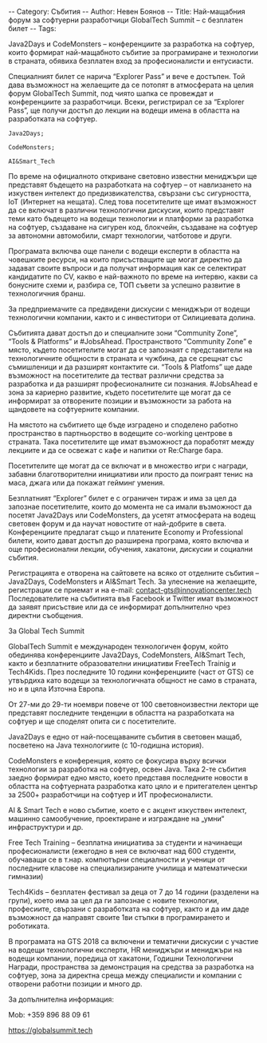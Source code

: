 -- Category: Събития
-- Author: Невен Боянов
-- Title: Най-мащабния форум за софтуерни разработчици GlobalTech Summit – с безплатен билет
-- Tags: 

Java2Days и CodeMonsters – конференциите за разработка на софтуер, които формират най-мащабното събитие за програмиране и технологии в страната, обявиха безплатен вход за професионалисти и ентусиасти.

Специалният билет се  нарича “Explorer Pass” и вече е достъпен. Той дава възможност на желаещите да се потопят в атмосферата на целия форум GlobalTech Summit, под чиято шапка се провеждат и конференциите за разработчици. Всеки, регистрирал се за “Explorer Pass”, ще получи достъп до лекции на водещи имена в областта на разработката на софтуер.

    Java2Days;

    CodeMonsters;

    AI&Smart_Tech

По време на официалното откриване световно известни мениджъри ще представят бъдещето на разработката на софтуер – от навлизането на изкуствен интелект до предизвикателства, свързани със сигурността, IoT (Интернет на нещата). След това посетителите ще имат възможност да се включат в различни технологични дискусии, които представят теми като бъдещето на водещи технологии и платформи за разработка на софтуер, създаване на сигурен код, блокчейн, създаване на софтуер за автономни автомобили, смарт технологии, чатботове и други.

Програмата включва още панели с водещи експерти в областта на човешките ресурси, на които присъстващите ще могат директно да задават своите въпроси и да получат информация как се селектират кандидатите по CV, какво е най-важното по време на интервю, какви са бонусните схеми и, разбира се, ТОП съвети за успешно развитие в технологичния бранш.

За предприемачите са предвидени дискусии с мениджъри от водещи технологични компании, както и с инвеститори от Силициевата долина.

Събитията дават достъп до и специалните зони “Community Zone”, “Tools & Platforms” и #JobsAhead. Пространството “Community Zone” е място, където посетителите могат да се запознаят с представители на технологичните общности в страната и чужбина, да се срещнат със съмишленици и да разширят контактите си. “Tools & Platfoms” ще даде възможност на посетителите да тестват различни средства за разработка и да разширят професионалните си познания. #JobsAhead е зона за кариерно развитие, където посетителите ще могат да се информират за отворените позиции и възможности за работа на щандовете на софтуерните компании.

На мястото на събитието ще бъде изградено и споделено работно пространство в партньорство в водещите co-working центрове в страната. Така посетителите ще имат възможност да поработят между лекциите и да се освежат с кафе и напитки от Re:Charge бара.

Посетителите ще могат да се включат и в множество игри с награди, забавни благотворителни инициативи или просто да поиграят тенис на маса, джага или да покажат гейминг умения.

Безплатният “Explorer” билет е с ограничен тираж и има за цел да запознае посетителите, които до момента не са имали възможност да посетят Java2Days или CodeMonsters, да усетят атмосферата на водещ световен форум и да научат новостите от най-добрите в света. Конференциите предлагат също и платените Economy и Professional билети, които дават достъп до разширена програма, която включва и още професионални лекции, обучения, хакатони, дискусии и социални събития.

Регистрацията е отворена на сайтовете на всяко от отделните събития – Java2Days, CodeMonsters и AI&Smart Tech. За улеснение на желаещите, регистрации се приемат и на е-mail: contact-gts@innovationcenter.tech Последователите на събитията във Facebook и Twitter имат възможност да заявят присъствие или да се информират допълнително чрез директни съобщения.

За Global Tech Summit

GlobalTech Summit е международен технологичен форум, който обединява конференциите Java2Days, CodeMonsters, AI&Smart Tech, както и безплатните образователни инициативи FreeTech Trainig и Tech4Kids. През последните 10 години конференциите (част от GTS) се утвърдиха като водещи за технологичната общност не само в страната, но и в цяла Източна Европа.

От 27-ми до 29-ти ноември повече от 100 световноизвестни лектори ще представят последните тенденции в областта на разработката на софтуер и ще споделят опита си с посетителите.

Java2Days е едно от най-посещаваните събития в световен мащаб, посветено на Java технологиите (с 10-годишна история).

CodeMonsters е конференция, която се фокусира върху всички технологии за разработка на софтуер, освен Java. Така 2-те събития заедно формират едно място, което представя последните новости в областта на софтуерната разработка като цяло и е притегателен център за 2500+ разработчици на софтуер и ИТ професионалисти.

AI & Smart Tech е ново събитие, което е с акцент изкуствен интелект, машинно самообучение, проектиране и изграждане на „умни“ инфраструктури и др.

Free Tech Training – безплатна инициатива за студенти и начинаещи професионалисти (ежегодно в нея се включват над 600 студенти, обучаващи се в т.нар. компютърни специалности и ученици от последните класове на специализираните училища и математически гимназии)

Tech4Kids – безплатен фестивал за деца от 7 до 14 години (разделени на групи), което има за цел да ги запознае с новите технологии, професиите, свързани с разработката на софтуер, както и да им даде възможност да направят своите 1ви стъпки в програмирането и роботиката.

В програмата на GTS 2018 са включени и тематични дискусии с участие на водещи технологични експерти, HR мениджъри и мениджъри на водещи компании, поредица от хакатони, Годишни Технологични Награди, пространства за демонстрация на средства за разработка на софтуер, зона за директна среща между специалисти и компании с отворени работни позиции и много др.

За допълнителна информация:

Mob: +359 896 88 09 61

https://globalsummit.tech